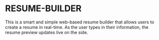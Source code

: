 # RESUME-BUILDER
This is a smart and simple web-based resume builder that allows users to create a resume in real-time. As the user types in their information, the resume preview updates live on the side.

